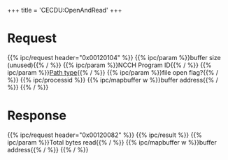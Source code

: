 +++
title = 'CECDU:OpenAndRead'
+++

# Request

{{% ipc/request header="0x00120104" %}}
{{% ipc/param %}}buffer size (unused){{% / %}}
{{% ipc/param %}}NCCH Program ID{{% / %}}
{{% ipc/param %}}[Path type](CECD_Services#cecdatapathtype "wikilink"){{% / %}}
{{% ipc/param %}}file open flag?{{% / %}}
{{% ipc/processid %}}
{{% ipc/mapbuffer w %}}buffer address{{% / %}}
{{% / %}}

# Response

{{% ipc/request header="0x00120082" %}}
{{% ipc/result %}}
{{% ipc/param %}}Total bytes read{{% / %}}
{{% ipc/mapbuffer w %}}buffer address{{% / %}}
{{% / %}}
